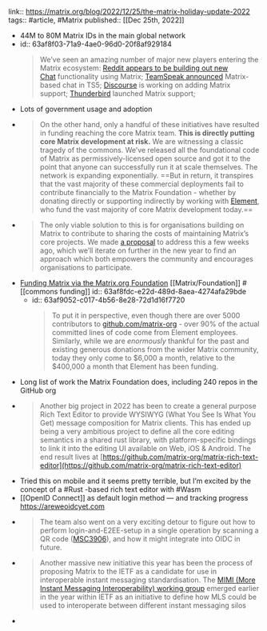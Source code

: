 link:: https://matrix.org/blog/2022/12/25/the-matrix-holiday-update-2022
tags:: #article, #Matrix
published:: [[Dec 25th, 2022]]

- 44M to 80M Matrix IDs in the main global network
- id:: 63af8f03-71a9-4ae0-96d0-20f8af929184
  > We’ve seen an amazing number of major new players entering the Matrix ecosystem: [Reddit appears to be building out new Chat](https://macaw.social/@wongmjane/109529583352532543) functionality using Matrix; [TeamSpeak announced](https://twitter.com/teamspeak/status/1589621116032585728) Matrix-based chat in TS5; [Discourse](https://meta.discourse.org/t/matrix-protocol-for-chat/210780) is working on adding Matrix support; [Thunderbird](https://www.theregister.com/2022/06/30/thunderbird_102) launched Matrix support;
- Lots of government usage and adoption
- > On the other hand, only a handful of these initiatives have resulted in funding reaching the core Matrix team. **This is directly putting core Matrix development at risk.** We are witnessing a classic tragedy of the commons. We’ve released all the foundational code of Matrix as permissively-licensed open source and got it to the point that anyone can successfully run it at scale themselves. The network is expanding exponentially. ==But in return, it transpires that the vast majority of these commercial deployments fail to contribute financially to the Matrix Foundation - whether by donating directly or supporting indirectly by working with [Element](https://element.io/), who fund the vast majority of core Matrix development today.==
- > The only viable solution to this is for organisations building on Matrix to contribute to sharing the costs of maintaining Matrix’s core projects. We made [a proposal](https://matrix.org/blog/2022/12/01/funding-matrix-via-the-matrix-org-foundation) to address this a few weeks ago, which we’ll iterate on further in the new year to find an approach which both empowers the community and encourages organisations to participate.
- [Funding Matrix via the Matrix.org Foundation](https://matrix.org/blog/2022/12/01/funding-matrix-via-the-matrix-org-foundation) [[Matrix/Foundation]] #[[commons funding]]
  id:: 63af8fdc-e22d-489d-8aea-4274afa29bde
	- id:: 63af9052-c017-4b56-8e28-72d1d16f7720
	  > To put it in perspective, even though there are over 5000 contributors to [github.com/matrix-org](https://github.com/matrix-org) - over 90% of the actual committed lines of code come from Element employees. Similarly, while we are *enormously* thankful for the past and existing generous donations from the wider Matrix community, today they only come to $6,000 a month, relative to the $400,000 a month that Element has been funding.
- Long list of work the Matrix Foundation does, including 240 repos in the GitHub org
- > Another big project in 2022 has been to create a general purpose Rich Text Editor to provide WYSIWYG (What You See Is What You Get) message composition for Matrix clients. This has ended up being a very ambitious project to define all the core editing semantics in a shared rust library, with platform-specific bindings to link it into the editing UI available on Web, iOS & Android. The end result lives at [https://github.com/matrix-org/matrix-rich-text-editor](https://github.com/matrix-org/matrix-rich-text-editor)
- Tried this on mobile and it seems pretty terrible, but I’m excited by the concept of a #Rust -based rich text editor with #Wasm
- [[OpenID Connect]] as default login method — and tracking progress https://areweoidcyet.com
- > The team also went on a very exciting detour to figure out how to perform login-and-E2EE-setup in a single operation by scanning a QR code ([MSC3906](https://github.com/matrix-org/matrix-spec-proposals/pull/3906)), and how it might integrate into OIDC in future.
- > Another massive new initiative this year has been the process of proposing Matrix to the IETF as a candidate for use in interoperable instant messaging standardisation. The [MIMI (More Instant Messaging Interoperability) working group](https://datatracker.ietf.org/group/mimi/about/) emerged earlier in the year within IETF as an initiative to define how MLS could be used to interoperate between different instant messaging silos
-